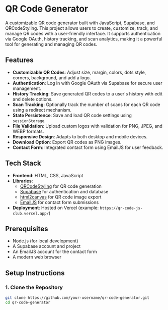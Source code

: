 # QR Code Generator

A customizable QR code generator built with JavaScript, Supabase, and QRCodeStyling. This project allows users to create, customize, track, and manage QR codes with a user-friendly interface. It supports authentication via Google OAuth, history tracking, and scan analytics, making it a powerful tool for generating and managing QR codes.

## Features

- **Customizable QR Codes**: Adjust size, margin, colors, dots style, corners, background, and add a logo.
- **Authentication**: Log in with Google OAuth via Supabase for secure user management.
- **History Tracking**: Save generated QR codes to a user's history with edit and delete options.
- **Scan Tracking**: Optionally track the number of scans for each QR code using a redirect mechanism.
- **State Persistence**: Save and load QR code settings using `sessionStorage`.
- **File Validation**: Upload custom logos with validation for PNG, JPEG, and WEBP formats.
- **Responsive Design**: Adapts to both desktop and mobile devices.
- **Download Option**: Export QR codes as PNG images.
- **Contact Form**: Integrated contact form using EmailJS for user feedback.

## Tech Stack

- **Frontend**: HTML, CSS, JavaScript
- **Libraries**:
  - [QRCodeStyling](https://github.com/qr-code-styling/qr-code-styling) for QR code generation
  - [Supabase](https://supabase.com/) for authentication and database
  - [html2canvas](https://html2canvas.hertzen.com/) for QR code image export
  - [EmailJS](https://www.emailjs.com/) for contact form submissions
- **Deployment**: Hosted on Vercel (example: `https://qr-code-js-club.vercel.app/`)

## Prerequisites

- Node.js (for local development)
- A Supabase account and project
- An EmailJS account for the contact form
- A modern web browser

## Setup Instructions

### 1. Clone the Repository
```bash
git clone https://github.com/your-username/qr-code-generator.git
cd qr-code-generator
